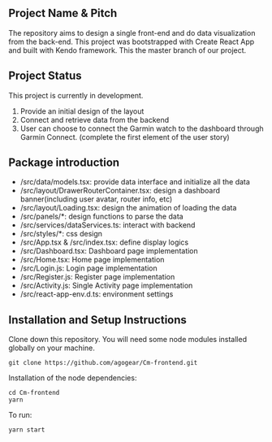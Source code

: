 ## Project Name & Pitch
The repository aims to design a single front-end and do data visualization from the back-end. This project was bootstrapped with Create React App and built with Kendo framework. This the master branch of our project.


## Project Status

This project is currently in development.

1. Provide an initial design of the layout
2. Connect and retrieve data from the backend
3. User can choose to connect the Garmin watch to the dashboard through Garmin Connect. (complete the first element of the user story)


## Package introduction

- /src/data/models.tsx: provide data interface and initialize all the data
- /src/layout/DrawerRouterContainer.tsx: design a dashboard banner(including user avatar, router info, etc)
- /src/layout/Loading.tsx: design the animation of loading the data
- /src/panels/*: design functions to parse the data
- /src/services/dataServices.ts: interact with backend
- /src/styles/*: css design
- /src/App.tsx & /src/index.tsx: define display logics
- /src/Dashboard.tsx: Dashboard page implementation
- /src/Home.tsx: Home page implementation
- /src/Login.js: Login page implementation
- /src/Register.js: Register page implementation
- /src/Activity.js: Single Activity page implementation
- /src/react-app-env.d.ts: environment settings


## Installation and Setup Instructions

Clone down this repository. You will need some node modules installed globally on your machine.

`git clone https://github.com/agogear/Cm-frontend.git`

Installation of the node dependencies:

`cd Cm-frontend` <br>
`yarn`

To run:

`yarn start`

